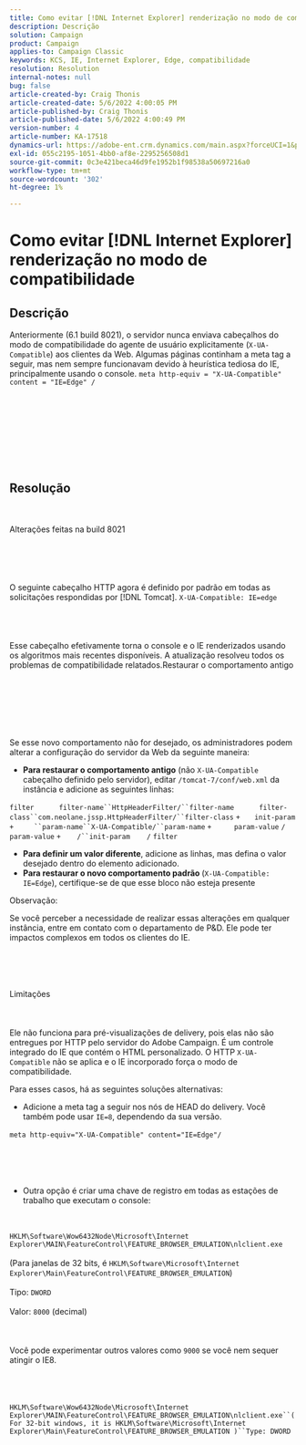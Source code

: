 ```yaml
---
title: Como evitar [!DNL Internet Explorer] renderização no modo de compatibilidade
description: Descrição
solution: Campaign
product: Campaign
applies-to: Campaign Classic
keywords: KCS, IE, Internet Explorer, Edge, compatibilidade
resolution: Resolution
internal-notes: null
bug: false
article-created-by: Craig Thonis
article-created-date: 5/6/2022 4:00:05 PM
article-published-by: Craig Thonis
article-published-date: 5/6/2022 4:00:49 PM
version-number: 4
article-number: KA-17518
dynamics-url: https://adobe-ent.crm.dynamics.com/main.aspx?forceUCI=1&pagetype=entityrecord&etn=knowledgearticle&id=71e22f95-55cd-ec11-a7b5-6045bd00d4f5
exl-id: 055c2195-1051-4bb0-af8e-2295256508d1
source-git-commit: 0c3e421beca46d9fe1952b1f98538a50697216a0
workflow-type: tm+mt
source-wordcount: '302'
ht-degree: 1%

---
```


# Como evitar [!DNL Internet Explorer] renderização no modo de compatibilidade

## Descrição


Anteriormente (6.1 build 8021), o servidor nunca enviava cabeçalhos do modo de compatibilidade do agente de usuário explicitamente (`X-UA-Compatible`) aos clientes da Web. Algumas páginas continham a meta tag a seguir, mas nem sempre funcionavam devido à heurística tediosa do IE, principalmente usando o console.
`meta http-equiv = "X-UA-Compatible" content = "IE=Edge" /`<br><br><br> <br><br><br> <br><br><br>

## Resolução

<br><br>Alterações feitas na build 8021<br><br><br><br> <br><br>
O seguinte cabeçalho HTTP agora é definido por padrão em todas as solicitações respondidas por [!DNL Tomcat].
`X-UA-Compatible: IE=edge`<br><br><br> <br><br>
Esse cabeçalho efetivamente torna o console e o IE renderizados usando os algoritmos mais recentes disponíveis. A atualização resolveu todos os problemas de compatibilidade relatados.Restaurar o comportamento antigo
<br><br><br><br> <br><br> <br><br>
Se esse novo comportamento não for desejado, os administradores podem alterar a configuração do servidor da Web da seguinte maneira:

- <b>Para restaurar o comportamento antigo</b> (não `X-UA-Compatible` cabeçalho definido pelo servidor), editar `/tomcat-7/conf/web.xml` da instância e adicione as seguintes linhas:

```filter``` `     ` ```filter-name``HttpHeaderFilter/``filter-name``` `     ` ```filter-class``com.neolane.jssp.HttpHeaderFilter/``filter-class``` `+   ` `init-param` ```+     ``param-name``X-UA-Compatible/``param-name``` `+     ` `param-value` `/` `param-value` ```+    /``init-param``` `   ` `/` `filter`  
- <b>Para definir um valor diferente</b>, adicione as linhas, mas defina o valor desejado dentro do elemento adicionado.
- <b>Para restaurar o novo comportamento padrão </b>(`X-UA-Compatible: IE=Edge`), certifique-se de que esse bloco não esteja presente


Observação:

Se você perceber a necessidade de realizar essas alterações em qualquer instância, entre em contato com o departamento de P&amp;D. Ele pode ter impactos complexos em todos os clientes do IE.


<br><br><br><br>Limitações<br><br> <br><br>
Ele não funciona para pré-visualizações de delivery, pois elas não são entregues por HTTP pelo servidor do Adobe Campaign. É um controle integrado do IE que contém o HTML personalizado. O HTTP `X-UA-Compatible` não se aplica e o IE incorporado força o modo de compatibilidade.

Para esses casos, há as seguintes soluções alternativas:

- Adicione a meta tag a seguir nos nós de HEAD do delivery. Você também pode usar `IE=8`, dependendo da sua versão.

`meta http-equiv="X-UA-Compatible" content="IE=Edge"/` <br><br><br><br> 
- Outra opção é criar uma chave de registro em todas as estações de trabalho que executam o console:

<br><br>`HKLM\Software\Wow6432Node\Microsoft\Internet Explorer\MAIN\FeatureControl\FEATURE_BROWSER_EMULATION\nlclient.exe`<br><br>(Para janelas de 32 bits, é `HKLM\Software\Microsoft\Internet Explorer\Main\FeatureControl\FEATURE_BROWSER_EMULATION`)<br><br>Tipo: `DWORD`<br><br>Valor: `8000` (decimal)<br><br> <br><br>Você pode experimentar outros valores como `9000` se você nem sequer atingir o IE8.<br><br> <br><br><br>`HKLM\Software\Wow6432Node\Microsoft\Internet Explorer\MAIN\FeatureControl\FEATURE_BROWSER_EMULATION\nlclient.exe``(For 32-bit windows, it is HKLM\Software\Microsoft\Internet Explorer\Main\FeatureControl\FEATURE_BROWSER_EMULATION )``Type: DWORD`<br><br><br><br><br><br>
